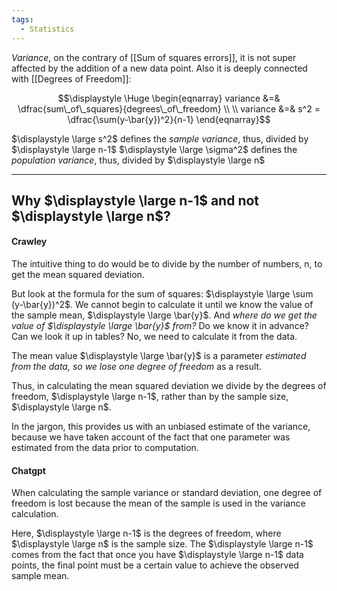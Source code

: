 ```yaml
---
tags:
  - Statistics
---
```

*Variance*, on the contrary of [[Sum of squares errors]], it is not super affected by the addition of a new data point. Also it is deeply connected with [[Degrees of Freedom]]:

$$\displaystyle \Huge \begin{eqnarray} 
variance &=& \dfrac{sum\_of\_squares}{degrees\_of\_freedom} \\ \\
variance &=& s^2 = \dfrac{\sum(y-\bar{y})^2}{n-1}
\end{eqnarray}$$

 $\displaystyle \large s^2$  defines the *sample variance*, thus, divided by $\displaystyle \large n-1$
 $\displaystyle \large \sigma^2$  defines the *population variance*, thus, divided by $\displaystyle \large n$

---
**Why $\displaystyle \large n-1$ and not $\displaystyle \large n$?**
---
#### Crawley

The intuitive thing to do would be to divide by the number of numbers, n, to get the mean squared deviation. 

But look at the formula for the sum of squares: $\displaystyle \large \sum (y-\bar{y})^2$. We cannot begin to calculate it until we know the value of the sample mean, $\displaystyle \large \bar{y}$.  And *where do we get the value of $\displaystyle \large \bar{y}$ from?* Do we know it in advance? Can we look it up in tables? No, we need to calculate it from the data. 

The mean value $\displaystyle \large \bar{y}$ is a parameter *estimated from the data, so we lose one degree of freedom* as a result.

Thus, in calculating the mean squared deviation we divide by the degrees of freedom, $\displaystyle \large n-1$, rather than by the sample size, $\displaystyle \large n$. 

In the jargon, this provides us with an unbiased estimate of the variance, because we have taken account of the fact that one parameter was estimated from the data prior to computation.

#### Chatgpt

When calculating the sample variance or standard deviation, one degree of freedom is lost because the mean of the sample is used in the variance calculation.

Here, $\displaystyle \large n-1$ is the degrees of freedom, where $\displaystyle \large n$ is the sample size. The $\displaystyle \large n-1$ comes from the fact that once you have $\displaystyle \large n-1$ data points, the final point must be a certain value to achieve the observed sample mean.